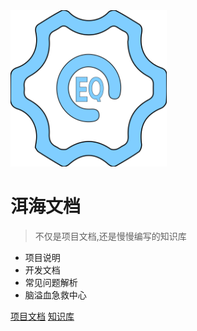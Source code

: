 <img alr="Logo" src="assets/logo.svg" width="250">

# 洱海文档
> 不仅是项目文档,还是慢慢编写的知识库

- 项目说明
- 开发文档
- 常见问题解析
- 脑溢血急救中心

[项目文档](Project/目录.md)
[知识库](Tutorials/目录.md)
